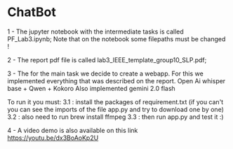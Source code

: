 # ChatBot

1 - The jupyter notebook with the intermediate tasks is called PF_Lab3.ipynb;
    Note that on the notebook some filepaths must be changed !

2 - The report pdf file is called lab3_IEEE_template_group10_SLP.pdf;

3 - The for the main task we decide to create a webapp. 
    For this we implemented everything that was described on the report.
    Open Ai whisper base + Qwen + Kokoro
    Also implemented gemini 2.0 flash

To run it you must:
3.1 : install the packages of requirement.txt (if you can't you can see the imports of the file app.py and try to download one by one)
3.2 : also need to run brew install ffmpeg
3.3 : then run app.py and test it :)

4 - A video demo is also available on this link https://youtu.be/dx3BoAoKp2U

